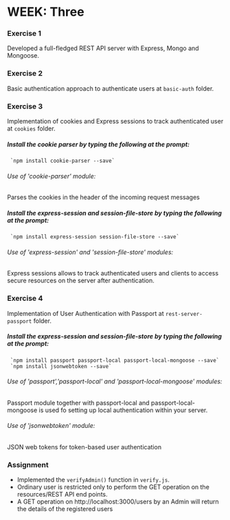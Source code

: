 # WEEK: Three

### Exercise 1

Developed a full-fledged REST API server with Express, Mongo and Mongoose.

### Exercise 2

Basic authentication approach to authenticate users at `basic-auth` folder.

### Exercise 3

Implementation of cookies and Express sessions to track authenticated user at `cookies` folder.

##### Install the cookie parser by typing the following at the prompt:
     `npm install cookie-parser --save`

###### Use of 'cookie-parser' module: 
Parses the cookies in the header of the incoming request messages

##### Install the express-session and session-file-store by typing the following at the prompt:
     `npm install express-session session-file-store --save`

###### Use of 'express-session' and 'session-file-store' modules: 
Express sessions allows to track authenticated users and clients to access secure resources on the server after authentication.

### Exercise 4

Implementation of User Authentication with Passport at `rest-server-passport` folder.

##### Install the express-session and session-file-store by typing the following at the prompt:
     `npm install passport passport-local passport-local-mongoose --save`
     `npm install jsonwebtoken --save`

###### Use of 'passport','passport-local' and 'passport-local-mongoose' modules: 
Passport module together with passport-local and passport-local-mongoose is used fo setting up local authentication within your server.

###### Use of 'jsonwebtoken' module: 
JSON web tokens for token-based user authentication

### Assignment

* Implemented the `verifyAdmin()` function in `verify.js`.
* Ordinary user is restricted only to perform the GET operation on the resources/REST API end points.
* A GET operation on http://localhost:3000/users by an Admin will return the details of the registered users


